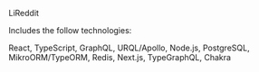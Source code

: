 LiReddit

Includes the follow technologies:

React,
TypeScript,
GraphQL,
URQL/Apollo,
Node.js,
PostgreSQL,
MikroORM/TypeORM,
Redis,
Next.js,
TypeGraphQL,
Chakra
